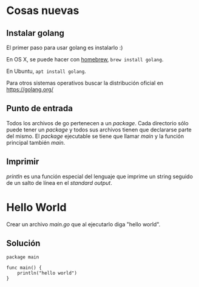 # Cosas nuevas

## Instalar golang

El primer paso para usar golang es instalarlo :)

En OS X, se puede hacer con [homebrew](https://brew.sh/), `brew install golang`.

En Ubuntu, `apt install golang`.

Para otros sistemas operativos buscar la distribución oficial en
https://golang.org/

## Punto de entrada

Todos los archivos de go pertenecen a un _package_. Cada directorio sólo
puede tener un _package_ y todos sus archivos tienen que declararse
parte del mismo.
El _package_ ejecutable se tiene que llamar _main_ y la función principal
también _main_.

## Imprimir

_println_ es una función especial del lenguaje que
imprime un string seguido de un salto de línea en el _standard output_.


# Hello World

Crear un archivo _main.go_ que al ejecutarlo diga "hello world".

## Solución

```golang
package main

func main() {
    println("hello world")
}
```
